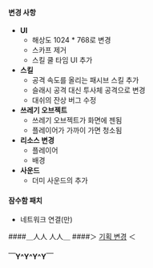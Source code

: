 #### 변경 사항
* __UI__
  * 해상도 1024 * 768로 변경
  * 스카프 제거
  * 스킬 쿨 타임 UI 추가 
* __스킬__
  * 공격 속도를 올리는 패시브 스킬 추가
  * 슬래시 공격 대신 투사체 공격으로 변경
  * 대쉬의 잔상 버그 수정
* __쓰레기 오브젝트__
  * 쓰레기 오브젝트가 화면에 젠됨
  * 플레이어가 가까이 가면 청소됨
* __리소스 변경__
  * 플레이어
  * 배경
* __사운드__
  * 더미 사운드의 추가

#### 잠수함 패치
* 네트워크 연결(만)


####＿人人 人人＿
####＞ [기획 변경](https://docs.google.com/document/d/16gD7MowB0o4ZP13gcutiGXxGiiw915KenK5swTuI444) ＜
#### ￣Y^Y^Y^Y￣

